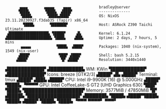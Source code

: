           ▗▄▄▄       ▗▄▄▄▄    ▄▄▄▖            bradley@server
          ▜███▙       ▜███▙  ▟███▛            --------------
           ▜███▙       ▜███▙▟███▛             OS: NixOS 23.11.20230927.f3dab35 (Tapir) x86_64
            ▜███▙       ▜██████▛              Host: ASRock Z390 Taichi Ultimate
     ▟█████████████████▙ ▜████▛     ▟▙        Kernel: 6.1.24
    ▟███████████████████▙ ▜███▙    ▟██▙       Uptime: 2 days, 7 hours, 5 mins
           ▄▄▄▄▖           ▜███▙  ▟███▛       Packages: 1040 (nix-system), 1549 (nix-user)
          ▟███▛             ▜██▛ ▟███▛        Shell: bash 5.2.15
         ▟███▛               ▜▛ ▟███▛         Resolution: 3440x1440
▟███████████▛                  ▟██████████▙   WM: KWin
▜██████████▛                  ▟███████████▛   Icons: breeze [GTK2/3]
      ▟███▛ ▟▙               ▟███▛            Terminal: tmux
     ▟███▛ ▟██▙             ▟███▛             CPU: Intel i9-9900K (16) @ 5.000GHz
    ▟███▛  ▜███▙           ▝▀▀▀▀              GPU: Intel CoffeeLake-S GT2 [UHD Graphics 630]
    ▜██▛    ▜███▙ ▜██████████████████▛        Memory: 3577MiB / 47850MiB
     ▜▛     ▟████▙ ▜████████████████▛
           ▟██████▙       ▜███▙
          ▟███▛▜███▙       ▜███▙
         ▟███▛  ▜███▙       ▜███▙
         ▝▀▀▀    ▀▀▀▀▘       ▀▀▀▘

